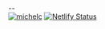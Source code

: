 --&nbsp;
<br>[![michelc](https://img.shields.io/badge/by-Michel_G._Combes-purple.svg?style=flat-square)]({{site.search_url}}=!g+%22Michel+G.+Combes%22+site:.ml)
[![Netlify Status](https://api.netlify.com/api/v1/badges/7d9c5547-8cc2-45e4-8f9d-30a6d9969701/deploy-status)](https://app.netlify.com/sites/gifted-wiles-99a282/deploys)

